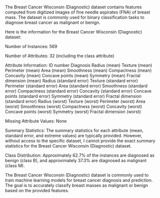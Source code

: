 The Breast Cancer Wisconsin (Diagnostic) dataset contains features computed from digitized images of fine needle aspirates (FNA) of breast mass. The dataset is commonly used for binary classification tasks to diagnose breast cancer as malignant or benign.

Here is the information for the Breast Cancer Wisconsin (Diagnostic) dataset:

Number of Instances: 569

Number of Attributes: 32 (including the class attribute)

Attribute Information:
    ID number
    Diagnosis
    Radius (mean)
    Texture (mean)
    Perimeter (mean)
    Area (mean)
    Smoothness (mean)
    Compactness (mean)
    Concavity (mean)
    Concave points (mean)
    Symmetry (mean)
    Fractal dimension (mean)
    Radius (standard error)
    Texture (standard error)
    Perimeter (standard error)
    Area (standard error)
    Smoothness (standard error)
    Compactness (standard error)
    Concavity (standard error)
    Concave points (standard error)
    Symmetry (standard error)
    Fractal dimension (standard error)
    Radius (worst)
    Texture (worst)
    Perimeter (worst)
    Area (worst)
    Smoothness (worst)
    Compactness (worst)
    Concavity (worst)
    Concave points (worst)
    Symmetry (worst)
    Fractal dimension (worst)

Missing Attribute Values: None

Summary Statistics:
The summary statistics for each attribute (mean, standard error, and extreme values) are typically provided. However, without access to the specific dataset, I cannot provide the exact summary statistics for the Breast Cancer Wisconsin (Diagnostic) dataset.

Class Distribution: Approximately 62.7% of the instances are diagnosed as benign (class B), and approximately 37.3% are diagnosed as malignant (class M).

The Breast Cancer Wisconsin (Diagnostic) dataset is commonly used to train machine learning models for breast cancer diagnosis and prediction. The goal is to accurately classify breast masses as malignant or benign based on the provided features.
